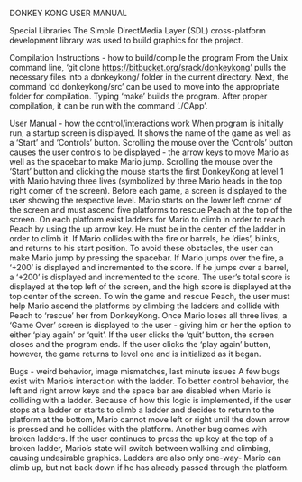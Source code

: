 DONKEY KONG USER MANUAL

Special Libraries
The Simple DirectMedia Layer (SDL) cross-platform development library was used to build graphics for the project. 

Compilation Instructions - how to build/compile the program
    From the Unix command line, ‘git clone https://bitbucket.org/srack/donkeykong’ pulls the necessary files into a donkeykong/ folder in the current directory.  Next, the command ‘cd donkeykong/src’ can be used to move into the appropriate folder for compilation.  Typing ‘make’ builds the program. After proper compilation, it can be run with the command ‘./CApp’. 

User Manual - how the control/interactions work
    When program is initially run, a startup screen is displayed. It shows the name of the game as well as a ‘Start’ and ‘Controls’ button. Scrolling the mouse over the ‘Controls’ button causes the user controls to be displayed - the arrow keys to move Mario as well as the spacebar to make Mario jump. Scrolling the mouse over the ‘Start’ button and clicking the mouse starts the first DonkeyKong at level 1 with Mario having three lives (symbolized by three Mario heads in the top right corner of the screen). Before each game, a screen is displayed to the user showing the respective level. Mario starts on the lower left corner of the screen and must ascend five platforms to rescue Peach at the top of the screen. On each platform exist ladders for Mario to climb in order to reach Peach by using the up arrow key. He must be in the center of the ladder in order to climb it. If Mario collides with the fire or barrels, he ‘dies’, blinks, and returns to his start position. To avoid these obstacles, the user can make Mario jump by pressing the spacebar. If Mario jumps over the fire, a ‘+200’ is displayed and incremented to the score. If he jumps over a barrel, a ‘+200’ is displayed and incremented to the score. The user’s total score is displayed at the top left of the screen, and the high score is displayed at the top center of the screen. To win the game and rescue Peach, the user must help Mario ascend the platforms by climbing the ladders and collide with Peach to ‘rescue’ her from DonkeyKong. 
    Once Mario loses all three lives, a ‘Game Over’ screen is displayed to the user - giving him or her the option to either ‘play again’ or ‘quit’. If the user clicks the ‘quit’ button, the screen closes and the program ends. If the user clicks the ‘play again’ button, however, the game returns to level one and is initialized as it began. 

Bugs - weird behavior, image mismatches, last minute issues
    A few bugs exist with Mario’s interaction with the ladder.  To better control behavior, the left and right arrow keys and the space bar are disabled when Mario is colliding with a ladder.  Because of how this logic is implemented, if the user stops at a ladder or starts to climb a ladder and decides to return to the platform at the bottom, Mario cannot move left or right until the down arrow is pressed and he collides with the platform.  Another bug comes with broken ladders.  If the user continues to press the up key at the top of a broken ladder, Mario’s state will switch between walking and climbing, causing undesirable graphics.  Ladders are also only one-way- Mario can climb up, but not back down if he has already passed through the platform.

